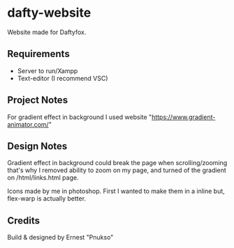 # dafty-website

Website made for Daftyfox.

## Requirements

- Server to run/Xampp
- Text-editor (I recommend VSC)



## Project Notes

For gradient effect in background I used website "https://www.gradient-animator.com/"



## Design Notes

Gradient effect in background could break the page when scrolling/zooming that's why I removed ability to zoom on my page, and turned of the gradient on /html/links.html page.

Icons made by me in photoshop. First I wanted to make them in a inline but,  flex-warp is actually better.



## Credits

Build & designed by Ernest "Pnukso"
